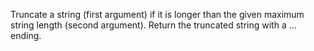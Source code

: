 Truncate a string (first argument) if it is longer than the given maximum string length (second argument). Return the truncated string with a ... ending.

